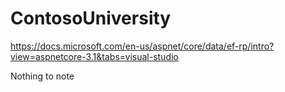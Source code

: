 # ContosoUniversity
https://docs.microsoft.com/en-us/aspnet/core/data/ef-rp/intro?view=aspnetcore-3.1&tabs=visual-studio

Nothing to note
